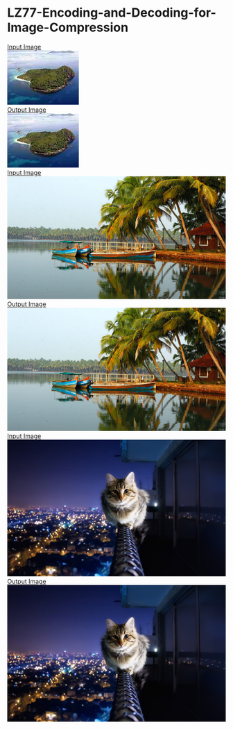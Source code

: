 # LZ77-Encoding-and-Decoding-for-Image-Compression
[Input Image](new.jpg)                                                                                                 
![Input Image](new.jpg)<br>
[Output Image](uncompressed.png)                                                                           
![Output Image](uncompressed.png)<br>
[Input Image](ksd.jpg)                                                                                      
![Input Image](ksd.jpg)<br>
[Output Image](uncompressed_ksd.png)                                                                 
![Output Image](uncompressed_ksd.png)<br>
[Input Image](cat.jpg)
![Input Image](cat.jpg)<br>
[Output Image](uncompressed_cat.png)
![Output Image](uncompressed_cat.png)
